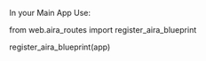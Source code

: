In your Main App Use: 

from web.aira_routes import register_aira_blueprint

register_aira_blueprint(app)

